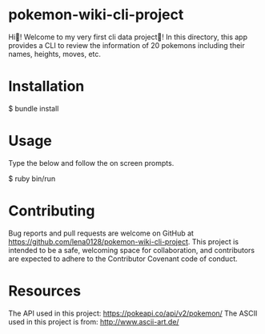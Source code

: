 # pokemon-wiki-cli-project
Hi👋! Welcome to my very first cli data project🎉! In this directory, this app provides a CLI to review the information of 20 pokemons including their names, heights, moves, etc.

# Installation
$ bundle install

# Usage
Type the below and follow the on screen prompts.

$ ruby bin/run

# Contributing
Bug reports and pull requests are welcome on GitHub at https://github.com/lena0128/pokemon-wiki-cli-project. This project is intended to be a safe, welcoming space for collaboration, and contributors are expected to adhere to the Contributor Covenant code of conduct.

# Resources
The API used in this project: https://pokeapi.co/api/v2/pokemon/
The ASCII used in this project is from: http://www.ascii-art.de/
